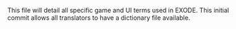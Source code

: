 This file will detail all specific game and UI terms used in EXODE.
This initial commit allows all translators to have a dictionary file available.
